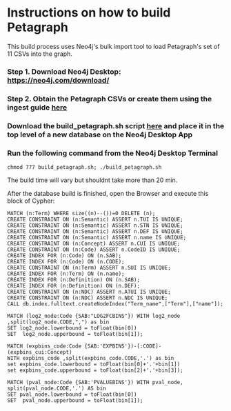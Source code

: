 # Instructions on how to build Petagraph

This build process uses Neo4j's bulk import tool to load Petagraph's set of 11 CSVs into the graph.

### Step 1. Download Neo4j Desktop: https://neo4j.com/download/

### Step 2. Obtain the Petagraph CSVs or create them using the ingest guide [here](https://github.com/TaylorResearchLab/Petagraph/tree/main/build_process/ingest)


### Download the build_petagraph.sh script [here](https://github.com/TaylorResearchLab/Petagraph/blob/main/build_process/build/build_petagraph.sh) and place it in the top level of a new database on the Neo4j Desktop App

### Run the following command from the Neo4j Desktop Terminal 
`chmod 777 build_petagraph.sh; ./build_petagraph.sh`

The build time will vary but shouldnt take more than 20 min.


After the database build is finished, open the Browser and execute this block of Cypher:
```
MATCH (n:Term) WHERE size((n)--())=0 DELETE (n);
CREATE CONSTRAINT ON (n:Semantic) ASSERT n.TUI IS UNIQUE;
CREATE CONSTRAINT ON (n:Semantic) ASSERT n.STN IS UNIQUE;
CREATE CONSTRAINT ON (n:Semantic) ASSERT n.DEF IS UNIQUE;
CREATE CONSTRAINT ON (n:Semantic) ASSERT n.name IS UNIQUE;
CREATE CONSTRAINT ON (n:Concept) ASSERT n.CUI IS UNIQUE;
CREATE CONSTRAINT ON (n:Code) ASSERT n.CodeID IS UNIQUE;
CREATE INDEX FOR (n:Code) ON (n.SAB);
CREATE INDEX FOR (n:Code) ON (n.CODE);
CREATE CONSTRAINT ON (n:Term) ASSERT n.SUI IS UNIQUE;
CREATE INDEX FOR (n:Term) ON (n.name);
CREATE INDEX FOR (n:Definition) ON (n.SAB);
CREATE INDEX FOR (n:Definition) ON (n.DEF);
CREATE CONSTRAINT ON (n:NDC) ASSERT n.ATUI IS UNIQUE;
CREATE CONSTRAINT ON (n:NDC) ASSERT n.NDC IS UNIQUE;
CALL db.index.fulltext.createNodeIndex("Term_name",["Term"],["name"]);

MATCH (log2_node:Code {SAB:"LOG2FCBINS"}) WITH log2_node ,split(log2_node.CODE,",") as bin 
SET log2_node.lowerbound = toFloat(bin[0]) 
SET  log2_node.upperbound = toFloat(bin[1]);

MATCH (expbins_code:Code {SAB:'EXPBINS'})-[:CODE]-(expbins_cui:Concept)
WITH expbins_code ,split(expbins_code.CODE,'.') as bin 
set expbins_code.lowerbound = toFloat(bin[0]+'.'+bin[1])
set expbins_code.upperbound = toFloat(bin[2]+'.'+bin[3]);

MATCH (pval_node:Code {SAB:'PVALUEBINS'}) WITH pval_node, split(pval_node.CODE,'.') AS bin
SET pval_node.lowerbound = toFloat(bin[0]) 
SET  pval_node.upperbound = toFloat(bin[1]);
```
